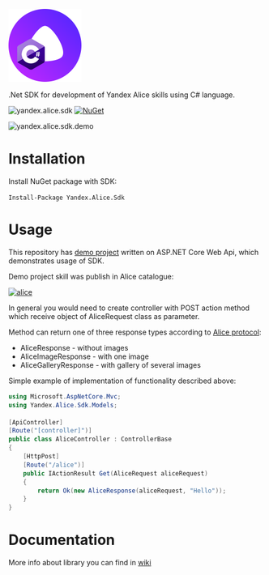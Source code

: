 ![Yandex.Alice.SDK](src/Yandex.Alice.Sdk/Resources/icon.png "Yandex.Alice.SDK")

.Net SDK for development of Yandex Alice skills using C# language.

![yandex.alice.sdk](https://github.com/alexvolchetsky/yandex.alice.sdk/workflows/yandex.alice.sdk/badge.svg)
[![NuGet](https://buildstats.info/nuget/Yandex.Alice.Sdk)](https://www.nuget.org/packages/Yandex.Alice.Sdk)

![yandex.alice.sdk.demo](https://github.com/alexvolchetsky/yandex.alice.sdk/workflows/yandex.alice.sdk.demo/badge.svg)

# Installation
Install NuGet package with SDK: 

`Install-Package Yandex.Alice.Sdk`
# Usage
This repository has [demo project](examples/yandex.alice.sdk.demo) written on ASP.NET Core Web Api, which demonstrates usage of SDK.

Demo project skill was publish in Alice catalogue:

[![alice](https://dialogs.s3.yandex.net/badges/v1-term1.svg)](https://dialogs.yandex.ru/store/skills/245ea3a4-net-sdk?utm_source=https://github.com&utm_medium=badge&utm_campaign=v1&utm_term=d1)

In general you would need to create controller with POST action method which receive object of AliceRequest class as parameter. 

Method can return one of three response types according to [Alice protocol](https://yandex.ru/dev/dialogs/alice/doc/protocol-docpage/?ncrnd=4989):
* AliceResponse - without images
* AliceImageResponse - with one image
* AliceGalleryResponse - with gallery of several images

Simple example of implementation of functionality described above:

```c#
using Microsoft.AspNetCore.Mvc;
using Yandex.Alice.Sdk.Models;

[ApiController]
[Route("[controller]")]
public class AliceController : ControllerBase
{
    [HttpPost]
    [Route("/alice")]
    public IActionResult Get(AliceRequest aliceRequest)
    {
        return Ok(new AliceResponse(aliceRequest, "Hello"));
    }
}
```

# Documentation
More info about library you can find in [wiki](https://github.com/alexvolchetsky/yandex.alice.sdk/wiki)